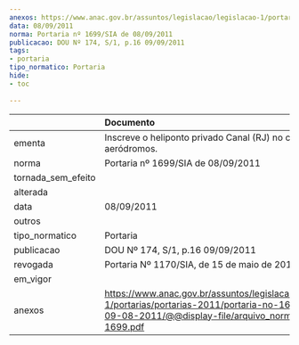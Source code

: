 ```yaml
---
anexos: https://www.anac.gov.br/assuntos/legislacao/legislacao-1/portarias/portarias-2011/portaria-no-1699-sia-de-09-08-2011/@@display-file/arquivo_norma/PA2011-1699.pdf
data: 08/09/2011
norma: Portaria nº 1699/SIA de 08/09/2011
publicacao: DOU Nº 174, S/1, p.16 09/09/2011
tags:
- portaria
tipo_normatico: Portaria
hide: 
- toc 
 
---
```


|                    | Documento                                                                                                                                                         |
|:-------------------|:------------------------------------------------------------------------------------------------------------------------------------------------------------------|
| ementa             | Inscreve o heliponto privado Canal (RJ) no cadastro de aeródromos.                                                                                                |
| norma              | Portaria nº 1699/SIA de 08/09/2011                                                                                                                                |
| tornada_sem_efeito |                                                                                                                                                                   |
| alterada           |                                                                                                                                                                   |
| data               | 08/09/2011                                                                                                                                                        |
| outros             |                                                                                                                                                                   |
| tipo_normatico     | Portaria                                                                                                                                                          |
| publicacao         | DOU Nº 174, S/1, p.16 09/09/2011                                                                                                                                  |
| revogada           | Portaria Nº 1170/SIA, de 15 de maio de 2015                                                                                                                       |
| em_vigor           |                                                                                                                                                                   |
| anexos             | https://www.anac.gov.br/assuntos/legislacao/legislacao-1/portarias/portarias-2011/portaria-no-1699-sia-de-09-08-2011/@@display-file/arquivo_norma/PA2011-1699.pdf |